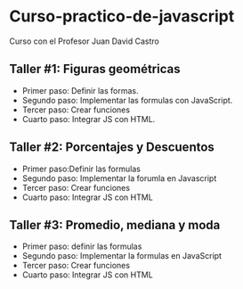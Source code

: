 # Curso-practico-de-javascript
Curso con el Profesor Juan David Castro

## Taller #1: Figuras geométricas

- Primer paso: Definir las formas.
- Segundo paso: Implementar las formulas con JavaScript.
- Tercer paso: Crear funciones 
- Cuarto paso: Integrar JS con HTML.

## Taller #2: Porcentajes y Descuentos

- Primer paso:Definir las formulas
- Segundo paso: Implementar la forumla en Javascript
- Tercer paso: Crear funciones
- Cuarto paso: Integrar JS con HTML

## Taller #3: Promedio, mediana y moda

- Primer paso: definir las formulas
- Segundo paso: Implementar la formulas en JavaScript
- Tercer paso: Crear funciones
- Cuarto paso: Integrar JS con HTML
